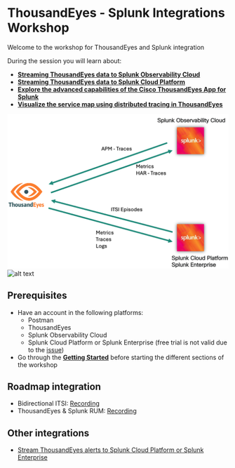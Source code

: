 # ThousandEyes - Splunk Integrations Workshop


Welcome to the workshop for ThousandEyes and Splunk integration

During the session you will learn about: 

- [**Streaming ThousandEyes data to Splunk Observability Cloud**](splunk_observability/login_splunk_observability.md)
- [**Streaming ThousandEyes data to Splunk Cloud Platform**](splunk_core/login_splunk_cloud_enterprise.md)
- [**Explore the advanced capabilities of the Cisco ThousandEyes App for Splunk**](thousandeyes_splunk_app/getting_started.md)
- [**Visualize the service map using distributed tracing in ThousandEyes**](distributed_tracing_service_map/basic/getting_started.md)

![alt text](../img/workflow_digram.png)
![alt text](image.png)

## Prerequisites

- Have an account in the following platforms:
    - Postman
    - ThousandEyes 
    - Splunk Observability Cloud
    - Splunk Cloud Platform or Splunk Enterprise (free trial is not valid due to the [issue](https://ideas.splunk.com/ideas/PLECID-I-816))
- Go through the [**Getting Started**](getting_started/access_postman.md) before starting the different sections of the workshop
  
## Roadmap integration

 - Bidirectional ITSI: [Recording](https://demo.thousandeyes.com/player/?demoId=e0118145-9e9f-4835-b29b-c69cf00442fa&showGuide=true&showGuidesToolbar=true&showHotspots=true)
 - ThousandEyes & Splunk RUM: [Recording](https://app.vidcast.io/share/f3b211aa-2c73-402c-a8ec-dd5b0703f113)

## Other integrations

- [Stream ThousandEyes alerts to Splunk Cloud Platform or Splunk Enterprise](https://docs.thousandeyes.com/product-documentation/integration-guides/custom-webhook-examples/splunk-alert-notifs)